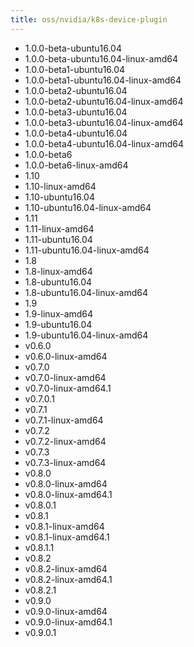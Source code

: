```yaml
---
title: oss/nvidia/k8s-device-plugin
---
```

- 1.0.0-beta-ubuntu16.04
- 1.0.0-beta-ubuntu16.04-linux-amd64
- 1.0.0-beta1-ubuntu16.04
- 1.0.0-beta1-ubuntu16.04-linux-amd64
- 1.0.0-beta2-ubuntu16.04
- 1.0.0-beta2-ubuntu16.04-linux-amd64
- 1.0.0-beta3-ubuntu16.04
- 1.0.0-beta3-ubuntu16.04-linux-amd64
- 1.0.0-beta4-ubuntu16.04
- 1.0.0-beta4-ubuntu16.04-linux-amd64
- 1.0.0-beta6
- 1.0.0-beta6-linux-amd64
- 1.10
- 1.10-linux-amd64
- 1.10-ubuntu16.04
- 1.10-ubuntu16.04-linux-amd64
- 1.11
- 1.11-linux-amd64
- 1.11-ubuntu16.04
- 1.11-ubuntu16.04-linux-amd64
- 1.8
- 1.8-linux-amd64
- 1.8-ubuntu16.04
- 1.8-ubuntu16.04-linux-amd64
- 1.9
- 1.9-linux-amd64
- 1.9-ubuntu16.04
- 1.9-ubuntu16.04-linux-amd64
- v0.6.0
- v0.6.0-linux-amd64
- v0.7.0
- v0.7.0-linux-amd64
- v0.7.0-linux-amd64.1
- v0.7.0.1
- v0.7.1
- v0.7.1-linux-amd64
- v0.7.2
- v0.7.2-linux-amd64
- v0.7.3
- v0.7.3-linux-amd64
- v0.8.0
- v0.8.0-linux-amd64
- v0.8.0-linux-amd64.1
- v0.8.0.1
- v0.8.1
- v0.8.1-linux-amd64
- v0.8.1-linux-amd64.1
- v0.8.1.1
- v0.8.2
- v0.8.2-linux-amd64
- v0.8.2-linux-amd64.1
- v0.8.2.1
- v0.9.0
- v0.9.0-linux-amd64
- v0.9.0-linux-amd64.1
- v0.9.0.1
